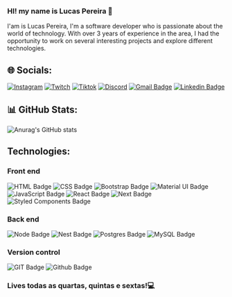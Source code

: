 ### HI! my name is Lucas Pereira 🚀

I'am is Lucas Pereira, I'm a software developer who is passionate about the world of technology. 
With over 3 years of experience in the area, I had the opportunity to work on several interesting projects and explore different technologies.

## 🌐 Socials:
[![Instagram](https://img.shields.io/badge/Instagram-E4405F?style=for-the-badge&logo=instagram&logoColor=white)](https://www.instagram.com/lusscajp/)
[![Twitch](https://img.shields.io/badge/Twitch-9146FF?style=for-the-badge&logo=twitch&logoColor=white)](https://www.twitch.tv/delukha)
[![Tiktok](https://img.shields.io/badge/TikTok-000000?style=for-the-badge&logo=tiktok&logoColor=white)](https://www.tiktok.com/@delukha)
[![Discord](https://img.shields.io/badge/Discord-7289DA?style=for-the-badge&logo=discord&logoColor=white)](https://discord.gg/hc2TZxGcum)
[![Gmail Badge](https://img.shields.io/badge/Gmail-D14836?style=for-the-badge&logo=gmail&logoColor=white)](mailto:09lucas12@gmail.com)
[![Linkedin Badge](https://img.shields.io/badge/LinkedIn-0077B5?style=for-the-badge&logo=linkedin&logoColor=white)](https://www.linkedin.com/in/lucasjeronimopereira/)

## 📊 GitHub Stats:

![Anurag's GitHub stats](https://github-readme-stats.vercel.app/api?username=Lussca&show_icons=true&theme=transparent)

## Technologies:

<div align="start">
  
  ### Front end
  ![HTML Badge](https://img.shields.io/badge/HTML5-E34F26?style=for-the-badge&logo=html5&logoColor=white)
  ![CSS Badge](https://img.shields.io/badge/CSS3-1572B6?style=for-the-badge&logo=css3&logoColor=white)
  ![Bootstrap Badge](https://img.shields.io/badge/Bootstrap-563D7C?style=for-the-badge&logo=bootstrap&logoColor=white)
  ![Material UI Badge](https://img.shields.io/badge/Material--UI-0081CB?style=for-the-badge&logo=material-ui&logoColor=white)
  ![JavaScript Badge](https://img.shields.io/badge/JavaScript-323330?style=for-the-badge&logo=javascript&logoColor=F7DF1E)
  ![React Badge](https://img.shields.io/badge/React-20232A?style=for-the-badge&logo=react&logoColor=61DAFB)
  ![Next Badge](https://img.shields.io/badge/next.js-000000?style=for-the-badge&logo=nextdotjs&logoColor=white)
  ![Styled Components Badge](https://img.shields.io/badge/styled--components-DB7093?style=for-the-badge&logo=styled-components&logoColor=white)
  
  ### Back end
  ![Node Badge](https://img.shields.io/badge/Node.js-339933?style=for-the-badge&logo=nodedotjs&logoColor=white)
  ![Nest Badge](https://img.shields.io/badge/nestjs-E0234E?style=for-the-badge&logo=nestjs&logoColor=white)
  ![Postgres Badge](https://img.shields.io/badge/PostgreSQL-316192?style=for-the-badge&logo=postgresql&logoColor=white)
  ![MySQL Badge](https://img.shields.io/badge/MySQL-00000F?style=for-the-badge&logo=mysql&logoColor=white)
  
  ### Version control
  ![GIT Badge](https://img.shields.io/badge/Git-F05032?style=for-the-badge&logo=git&logoColor=white)
  ![Github Badge](https://img.shields.io/badge/GitHub-100000?style=for-the-badge&logo=github&logoColor=white)

</div>

### Lives todas as quartas, quintas e sextas!💻
